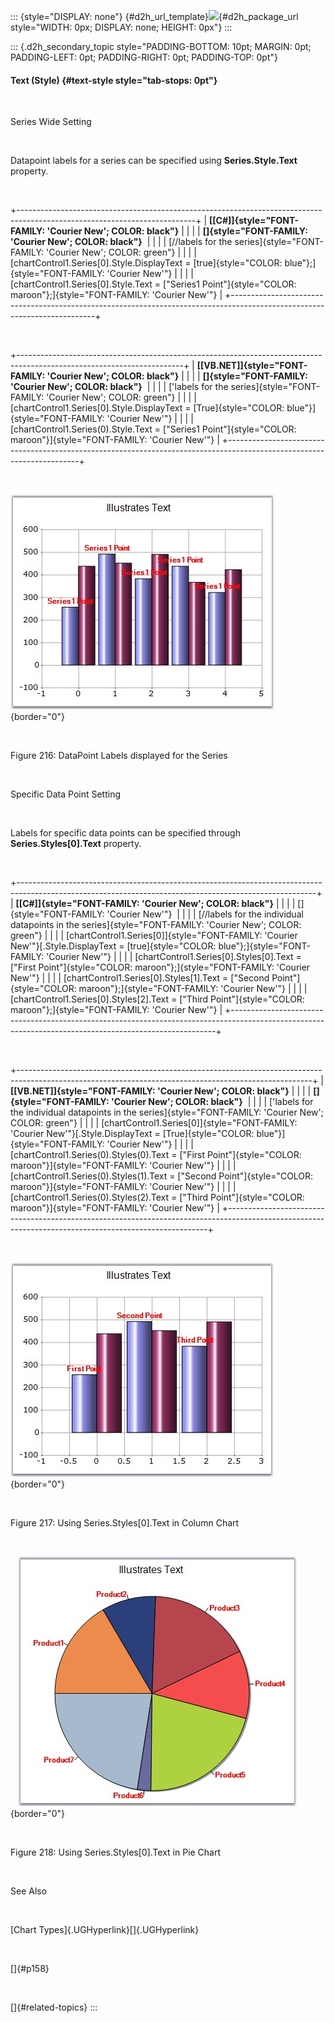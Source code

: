 ::: {style="DISPLAY: none"}
[](ms-xhelp:///?Id=d2h_url_template){#d2h_url_template}![](!package_url!){#d2h_package_url style="WIDTH: 0px; DISPLAY: none; HEIGHT: 0px"}
:::

::: {.d2h_secondary_topic style="PADDING-BOTTOM: 10pt; MARGIN: 0pt; PADDING-LEFT: 0pt; PADDING-RIGHT: 0pt; PADDING-TOP: 0pt"}
#### Text (Style) {#text-style style="tab-stops: 0pt"}

 

Series Wide Setting

 

Datapoint labels for a series can be specified using **Series.Style.Text** property.

 

+--------------------------------------------------------------------------------------------------------------------------+
| **[\[C#\]]{style="FONT-FAMILY: 'Courier New'; COLOR: black"}**                                                           |
|                                                                                                                          |
| **[]{style="FONT-FAMILY: 'Courier New'; COLOR: black"}**                                                                 |
|                                                                                                                          |
| [//labels for the series]{style="FONT-FAMILY: 'Courier New'; COLOR: green"}                                              |
|                                                                                                                          |
| [chartControl1.Series\[0\].Style.DisplayText = [true]{style="COLOR: blue"};]{style="FONT-FAMILY: 'Courier New'"}         |
|                                                                                                                          |
| [chartControl1.Series\[0\].Style.Text = [\"Series1 Point\"]{style="COLOR: maroon"};]{style="FONT-FAMILY: 'Courier New'"} |
+--------------------------------------------------------------------------------------------------------------------------+

 

+-----------------------------------------------------------------------------------------------------------------------+
| **[\[VB.NET\]]{style="FONT-FAMILY: 'Courier New'; COLOR: black"}**                                                    |
|                                                                                                                       |
| **[]{style="FONT-FAMILY: 'Courier New'; COLOR: black"}**                                                              |
|                                                                                                                       |
| [\'labels for the series]{style="FONT-FAMILY: 'Courier New'; COLOR: green"}                                           |
|                                                                                                                       |
| [chartControl1.Series\[0\].Style.DisplayText = [True]{style="COLOR: blue"}]{style="FONT-FAMILY: 'Courier New'"}       |
|                                                                                                                       |
| [chartControl1.Series(0).Style.Text = [\"Series1 Point\"]{style="COLOR: maroon"}]{style="FONT-FAMILY: 'Courier New'"} |
+-----------------------------------------------------------------------------------------------------------------------+

                                                                

![](ImagesExt/image84_216.jpg){border="0"}

 

Figure 216: DataPoint Labels displayed for the Series

                                                                

Specific Data Point Setting

 

Labels for specific data points can be specified through **Series.Styles\[0\].Text** property.

 

+--------------------------------------------------------------------------------------------------------------------------------------------------------+
| **[\[C#\]]{style="FONT-FAMILY: 'Courier New'; COLOR: black"}**                                                                                         |
|                                                                                                                                                        |
| []{style="FONT-FAMILY: 'Courier New'"}                                                                                                                 |
|                                                                                                                                                        |
| [//labels for the individual datapoints in the series]{style="FONT-FAMILY: 'Courier New'; COLOR: green"}                                               |
|                                                                                                                                                        |
| [chartControl1.Series\[0\]]{style="FONT-FAMILY: 'Courier New'"}[.Style.DisplayText = [true]{style="COLOR: blue"};]{style="FONT-FAMILY: 'Courier New'"} |
|                                                                                                                                                        |
| [chartControl1.Series\[0\].Styles\[0\].Text = [\"First Point\"]{style="COLOR: maroon"};]{style="FONT-FAMILY: 'Courier New'"}                           |
|                                                                                                                                                        |
| [chartControl1.Series\[0\].Styles\[1\].Text = [\"Second Point\"]{style="COLOR: maroon"};]{style="FONT-FAMILY: 'Courier New'"}                          |
|                                                                                                                                                        |
| [chartControl1.Series\[0\].Styles\[2\].Text = [\"Third Point\"]{style="COLOR: maroon"};]{style="FONT-FAMILY: 'Courier New'"}                           |
+--------------------------------------------------------------------------------------------------------------------------------------------------------+

 

+-------------------------------------------------------------------------------------------------------------------------------------------------------+
| **[\[VB.NET\]]{style="FONT-FAMILY: 'Courier New'; COLOR: black"}**                                                                                    |
|                                                                                                                                                       |
| **[]{style="FONT-FAMILY: 'Courier New'; COLOR: black"}**                                                                                              |
|                                                                                                                                                       |
| [\'labels for the individual datapoints in the series]{style="FONT-FAMILY: 'Courier New'; COLOR: green"}                                              |
|                                                                                                                                                       |
| [chartControl1.Series\[0\]]{style="FONT-FAMILY: 'Courier New'"}[.Style.DisplayText = [True]{style="COLOR: blue"}]{style="FONT-FAMILY: 'Courier New'"} |
|                                                                                                                                                       |
| [chartControl1.Series(0).Styles(0).Text = [\"First Point\"]{style="COLOR: maroon"}]{style="FONT-FAMILY: 'Courier New'"}                               |
|                                                                                                                                                       |
| [chartControl1.Series(0).Styles(1).Text = [\"Second Point\"]{style="COLOR: maroon"}]{style="FONT-FAMILY: 'Courier New'"}                              |
|                                                                                                                                                       |
| [chartControl1.Series(0).Styles(2).Text = [\"Third Point\"]{style="COLOR: maroon"}]{style="FONT-FAMILY: 'Courier New'"}                               |
+-------------------------------------------------------------------------------------------------------------------------------------------------------+

 

![](ImagesExt/image84_217.jpg){border="0"}

 

Figure 217: Using Series.Styles\[0\].Text in Column Chart

 

   ![](ImagesExt/image84_218.jpg){border="0"}         

 

Figure 218: Using Series.Styles\[0\].Text in Pie Chart

 

See Also

 

[Chart Types]{.UGHyperlink}[]{.UGHyperlink}

 

[]{#p158} 

 

[]{#related-topics}
:::
